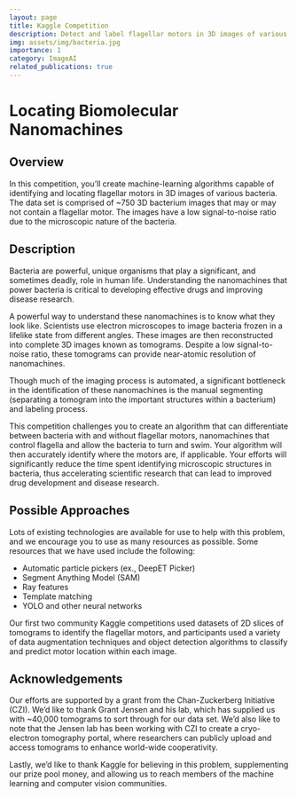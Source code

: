```yaml
---
layout: page
title: Kaggle Competition
description: Detect and label flagellar motors in 3D images of various bacteria.
img: assets/img/bacteria.jpg
importance: 1
category: ImageAI
related_publications: true
---
```


# Locating Biomolecular Nanomachines 


## Overview
In this competition, you’ll create machine-learning algorithms capable of identifying and locating flagellar motors in 3D images of various bacteria. The data set is comprised of ~750 3D bacterium images that may or may not contain a flagellar motor. The images have a low signal-to-noise ratio due to the microscopic nature of the bacteria. 

## Description
Bacteria are powerful, unique organisms that play a significant, and sometimes deadly, role in human life. Understanding the nanomachines that power bacteria is critical to developing effective drugs and improving disease research. 

A powerful way to understand these nanomachines is to know what they look like. Scientists use electron microscopes to image bacteria frozen in a lifelike state from different angles. These images are then reconstructed into complete 3D images known as tomograms. Despite a low signal-to-noise ratio, these tomograms can provide near-atomic resolution of nanomachines.

Though much of the imaging process is automated, a significant bottleneck in the identification of these nanomachines is the manual segmenting (separating a tomogram into the important structures within a bacterium) and labeling process. 

This competition challenges you to create an algorithm that can differentiate between bacteria with and without flagellar motors, nanomachines that control flagella and allow the bacteria to turn and swim. Your algorithm will then accurately identify where the motors are, if applicable. Your efforts will significantly reduce the time spent identifying microscopic structures in bacteria, thus accelerating scientific research that can lead to improved drug development and disease research. 

## Possible Approaches 
Lots of existing technologies are available for use to help with this problem, and we encourage you to use as many resources as possible. Some resources that we have used include the following: 

-	Automatic particle pickers (ex., DeepET Picker)
-	Segment Anything Model (SAM)
-	Ray features
-	Template matching
-	YOLO and other neural networks 

Our first two community Kaggle competitions used datasets of 2D slices of tomograms to identify the flagellar motors, and participants used a variety of data augmentation techniques and object detection algorithms to classify and predict motor location within each image. 

## Acknowledgements
Our efforts are supported by a grant from the Chan-Zuckerberg Initiative (CZI). We’d like to thank Grant Jensen and his lab, which has supplied us with ~40,000 tomograms to sort through for our data set. We’d also like to note that the Jensen lab has been working with CZI to create a cryo-electron tomography portal, where researchers can publicly upload and access tomograms to enhance world-wide cooperativity. 

Lastly, we’d like to thank Kaggle for believing in this problem, supplementing our prize pool money, and allowing us to reach members of the machine learning and computer vision communities.

  